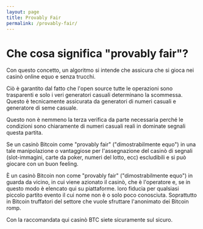 ```yaml
---
layout: page
title: Provably Fair
permalink: /provably-fair/
---
```


<h1>Che cosa significa "provably fair"?</h1>

Con questo concetto, un algoritmo si intende che assicura che si gioca nei casinò online equo e senza trucchi.

Ciò è garantito dal fatto che l'open source tutte le operazioni sono trasparenti e solo i veri generatori casuali determinano la scommessa. Questo è tecnicamente assicurata da generatori di numeri casuali e generatore di seme casuale.

Questo non è nemmeno la terza verifica da parte necessaria perché le condizioni sono chiaramente di numeri casuali reali in dominate segnali questa partita.

Se un casinò Bitcoin come "provably fair" ("dimostrabilmente equo") in una tale manipolazione o vantaggiose per l'assegnazione del casinò di segnali (slot-immagini, carte da poker, numeri del lotto, ecc) escludibili e si può giocare con un buon feeling.

È un casinò Bitcoin non come "provably fair" ("dimostrabilmente equo") in guarda da vicino, in cui viene azionato il casinò, che è l'operatore e, se in questo modo è elencato qui su piattaforme. loro fiducia per qualsiasi piccolo partito evento il cui nome non è o solo poco conosciuta. Soprattutto in Bitcoin truffatori del settore che vuole sfruttare l'anonimato dei Bitcoin romp.

Con la raccomandata qui casinò BTC siete sicuramente sul sicuro.
